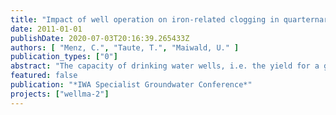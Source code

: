 ```yaml
---
title: "Impact of well operation on iron-related clogging in quarternary aquifers in Berlin, Germany"
date: 2011-01-01
publishDate: 2020-07-03T20:16:39.265433Z
authors: [ "Menz, C.", "Taute, T.", "Maiwald, U." ]
publication_types: ["0"]
abstract: "The capacity of drinking water wells, i.e. the yield for a given drawdown, is often decreasing after a certain time of operation. This effect is called well ageing and is due to different processes related to the geology and hydrochemistry at any given well site and to the construction and operation of these wells. The Hydrogeology workgroup and partners investigate wells in Berlin and France in terms of their ageing behaviour with the aim to determine suitable measures helping to slow down well ageing processes and optimise strategies for well operation and maintenance. A precondition for well clogging by iron incrustations is the mixing of different groundwaters with incompatible chemical properties in the well and/or within aquifer and is induced by combined hydrochemical and microbiological processes. The assessment of (i) formation of reduced/oxidized groundwater layering in the aquifer, (ii) localization of mixing zones and (iii) mixing ratios within the well was done by field and laboratory studies. The research reveals that redox condition in the well and the surrounding aquifer are subject to short to long-termed variations. These variations are caused by operation intervals of the wells and by seasonal effects. The results permit a characterization of oxygen enrichment and transport dependent on well operation, location and design and further on an input-output balancing and a modeling of incrustation rates."
featured: false
publication: "*IWA Specialist Groundwater Conference*"
projects: ["wellma-2"]
---
```


